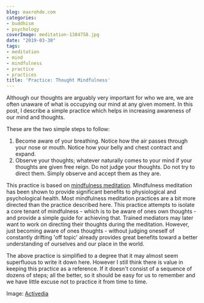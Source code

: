 ```yaml
---
blog: maxrohde.com
categories:
- buddhism
- psychology
coverImage: meditation-1384758.jpg
date: "2019-03-30"
tags:
- meditation
- mind
- mindfulness
- practice
- practices
title: 'Practice: Thought Mindfulness'
---
```


Although our thoughts are arguably very important for who we are, we are often unaware of what is occupying our mind at any given moment. In this post, I describe a simple practice which helps in increasing awareness of our mind and thoughts.

These are the two simple steps to follow:

1. Become aware of your breathing. Notice how the air passes through your nose or mouth. Notice how your belly and chest contract and expand.
2. Observe your thoughts; whatever naturally comes to your mind if your thoughts are given free reign. Do not judge your thoughts. Do not try to direct them. Simply observe and accept them as they are.

This practice is based on [mindfulness meditation](https://en.wikipedia.org/wiki/Mindfulness). Mindfulness meditation has been shown to provide significant benefits to physiological and psychological health. Most mindfulness meditation practices are a bit more directed than the practice described here. This practice attempts to isolate a core tenant of mindfulness - which is to be aware of ones own thoughts - and provide a simple guide for achieving that. Trained mediators may later want to work on directing their thoughts during the meditation. However, just becoming aware of ones thoughts - without judging oneself of constantly drifting 'off topic' already provides great benefits toward a better understanding of ourselves and our place in the world.

The above practice is simplified to a degree that it may almost seem superfluous to write it down here. However I still think there is value in keeping this practice as a reference. If it doesn't consist of a sequence of dozens of steps; all the better, so it should be easy for us to remember and we have little excuse not to practice it from time to time.

Image: [Activedia](https://pixabay.com/users/Activedia-665768/)
